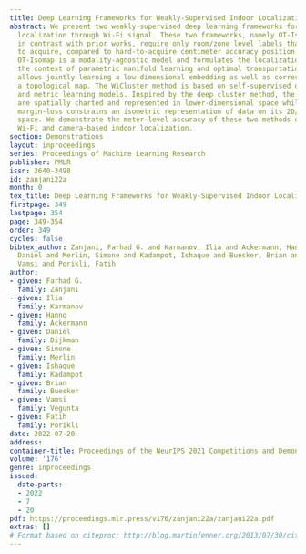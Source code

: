 ```yaml
---
title: Deep Learning Frameworks for Weakly-Supervised Indoor Localization
abstract: We present two weakly-supervised deep learning frameworks for person indoor
  localization through Wi-Fi signal. These two frameworks, namely OT-Isomap and WiCluster,
  in contrast with prior works, require only room/zone level labels that is easier
  to acquire, compared to hard-to-acquire centimeter accuracy position labels. The
  OT-Isomap is a modality-agnostic model and formulates the localization problem in
  the context of parametric manifold learning and optimal transportation. This framework
  allows jointly learning a low-dimensional embedding as well as correspondences with
  a topological map. The WiCluster method is based on self-supervised deep clustering
  and metric learning models. Inspired by the deep cluster method, the Wi-Fi signals
  are spatially charted and represented in lower-dimensional space while a triplet
  margin-loss constrains an isometric representation of data on its 2D/3D intrinsic
  space. We demonstrate the meter-level accuracy of these two methods on both real-world
  Wi-Fi and camera-based indoor localization.
section: Demonstrations
layout: inproceedings
series: Proceedings of Machine Learning Research
publisher: PMLR
issn: 2640-3498
id: zanjani22a
month: 0
tex_title: Deep Learning Frameworks for Weakly-Supervised Indoor Localization
firstpage: 349
lastpage: 354
page: 349-354
order: 349
cycles: false
bibtex_author: Zanjani, Farhad G. and Karmanov, Ilia and Ackermann, Hanno and Dijkman,
  Daniel and Merlin, Simone and Kadampot, Ishaque and Buesker, Brian and Vegunta,
  Vamsi and Porikli, Fatih
author:
- given: Farhad G.
  family: Zanjani
- given: Ilia
  family: Karmanov
- given: Hanno
  family: Ackermann
- given: Daniel
  family: Dijkman
- given: Simone
  family: Merlin
- given: Ishaque
  family: Kadampot
- given: Brian
  family: Buesker
- given: Vamsi
  family: Vegunta
- given: Fatih
  family: Porikli
date: 2022-07-20
address:
container-title: Proceedings of the NeurIPS 2021 Competitions and Demonstrations Track
volume: '176'
genre: inproceedings
issued:
  date-parts:
  - 2022
  - 7
  - 20
pdf: https://proceedings.mlr.press/v176/zanjani22a/zanjani22a.pdf
extras: []
# Format based on citeproc: http://blog.martinfenner.org/2013/07/30/citeproc-yaml-for-bibliographies/
---
```

